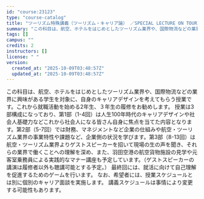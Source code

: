 ```yaml
---
id: "course:23123"
type: "course-catalog"
title: "ツーリズム特殊講義（ツーリズム・キャリア論） ／SPECIAL LECTURE ON TOURISM STUDIES"
summary: "この科目は、航空、ホテルをはじめとしたツーリズム業界や、国際物流などの業界に興味がある学生を対象に、自身のキャリアデザインを考えてもらう授業です。これから就職活動を始める2年生、３年生の履修をお勧めします。 授業は3部構成になっており、第1…"
tags: []
campus: ""
credits: 2
instructors: []
license: " "
version:
  created_at: "2025-10-09T03:48:57Z"
  updated_at: "2025-10-09T03:48:57Z"
---
```


この科目は、航空、ホテルをはじめとしたツーリズム業界や、国際物流などの業界に興味がある学生を対象に、自身のキャリアデザインを考えてもらう授業です。これから就職活動を始める2年生、３年生の履修をお勧めします。 授業は3部構成になっており、第1部（1-4回）は人生100年時代のキャリアデザインや社会人基礎力などこれから社会人になる皆さん自身に焦点を当てた内容となります。第2部（5-7回）では財務、マネジメントなど企業の仕組みや航空・ツーリズム業界の事業特性や課題など、企業側の状況を学びます。第3部（8-13回）は航空・ツーリズム業界よりゲストスピーカーを招いて現場の生の声を聞き、それらの業界で働くことへの理解を深め、また、羽田空港の航空貨物施設の見学や元客室乗務員による実践的なマナー講座も予定しています。（ゲストスピーカーの講演は履修者以外も聴講可能とする予定。） 最終回には、就活に向けて自己理解を促進するためのゲームを行います。 なお、希望者には、授業スケジュールとは別に個別のキャリア面談を実施します。 講義スケジュールは事情により変更する可能性もあります。
